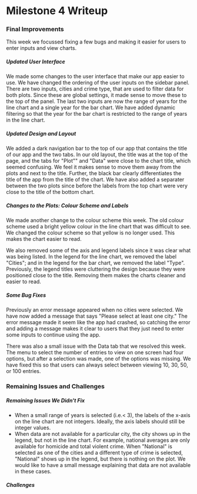 Milestone 4 Writeup
================

### Final Improvements

This week we focussed fixing a few bugs and making it easier for users to enter inputs and view charts.

##### Updated User Interface

We made some changes to the user interface that make our app easier to use. We have changed the ordering of the user inputs on the sidebar panel. There are two inputs, cities and crime type, that are used to filter data for both plots. Since these are global settings, it made sense to move these to the top of the panel. The last two inputs are now the range of years for the line chart and a single year for the bar chart. We have added dynamic filtering so that the year for the bar chart is restricted to the range of years in the line chart.

##### Updated Design and Layout

We added a dark navigation bar to the top of our app that contains the title of our app and the two tabs. In our old layout, the title was at the top of the page, and the tabs for "Plot"" and "Data" were close to the chart title, which seemed confusing. We feel it makes sense to move them away from the plots and next to the title. Further, the black bar clearly differentiates the title of the app from the title of the chart. We have also added a separater between the two plots since before the labels from the top chart were very close to the title of the bottom chart.

##### Changes to the Plots: Colour Scheme and Labels

We made another change to the colour scheme this week. The old colour scheme used a bright yellow colour in the line chart that was difficult to see. We changed the colour scheme so that yellow is no longer used. This makes the chart easier to read.

We also removed some of the axis and legend labels since it was clear what was being listed. In the legend for the line chart, we removed the label "Cities"; and in the legend for the bar chart, we removed the label "Type". Previously, the legend titles were cluttering the design because they were positioned close to the title. Removing them makes the charts cleaner and easier to read.

##### Some Bug Fixes

Previously an error message appeared when no cities were selected. We have now added a message that says "Please select at least one city." The error message made it seem like the app had crashed, so catching the error and adding a message makes it clear to users that they just need to enter some inputs to continue using the app.

There was also a small issue with the Data tab that we resolved this week. The menu to select the number of entries to view on one screen had four options, but after a selection was made, one of the options was missing. We have fixed this so that users can always select between viewing 10, 30, 50, or 100 entries.

### Remaining Issues and Challenges

##### Remaining Issues We Didn't Fix

-   When a small range of years is selected (i.e.&lt; 3), the labels of the x-axis on the line chart are not integers. Ideally, the axis labels should still be integer values.
-   When data are not available for a particular city, the city shows up in the legend, but not in the line chart. For example, national averages are only available for homicide and total violent crime. When "National" is selected as one of the cities and a different type of crime is selected, "National" shows up in the legend, but there is nothing on the plot. We would like to have a small message explaining that data are not available in these cases.

##### Challenges
